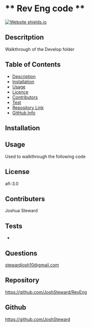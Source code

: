# ** Rev Eng code ** #

[![Website shields.io](https://img.shields.io/website-up-down-green-red/http/shields.io.svg)](http://shields.io/)

## Descritption ##

Walkthrough of the Develop folder

## Table of Contents 

- [Description](#Description)
- [Installation](#Installation)
- [Usage](#Usage)
- [Licence](#Licence)
- [Contributors](#Contributors)
- [Test](#Test)
- [Repository Link](#Repository)
- [GitHub Info](#GitHub) 

## Installation


## Usage 

Used to walkthrough the following code

## License 

afl-3.0

## Contributers 

Joshua Steward

## Tests

-

## Questions

stewardjosh10@gmail.com

## Repository 

https://github.com/JoshSteward/RevEng

## Github

https://github.com/JoshSteward
